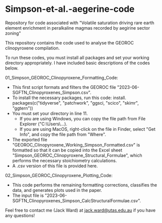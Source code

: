 # Simpson-et-al.-aegerine-code
Repository for code associated with "Volatile saturation driving rare earth element enrichment in peralkaline magmas recorded by aegirine sector zoning"

This repository contains the code used to analyse the GEOROC clinopyroxene compilation.

To run these codes, you must install all packages and set your working directory appropriately. I have included basic descriptions of the codes below.

01_Simpson_GEOROC_Clinopyroxene_Formatting_Code:
  - This first script formats and filters the GEOROC file "2023-06-SGFTN_Clinopyroxenes_Simpson.csv".
  - To install the necessary packages, run this code: install. packages(c("tidyverse", "patchwork", "ggsci, "scico", "skimr", "ggtern"))
  - You must set your directory in line 11.
      - If you are using Windows, you can copy the file path from File Explorer ("C:\\Users\\...).
      - If you are using MacOS, right-click on the file in Finder, select "Get Info", and copy the file path from "Where".
  - The exported file "GEOROC_Clinopyroxene_Working_Simpson_Formatted.csv" is formatted so that it can be copied into the Excel sheet "Simpson_GEOROC_Clinopyroxene_Structural_Formulae", which performs the necessary stoichiometry calculations.
  - A .csv version of this file is provided here.

02_Simpson_GEOROC_Clinopyroxene_Plotting_Code:
 - This code performs the remaining formatting corrections, classifies the data, and generates plots used in the paper.
 - The input file is "2023-06-SGFTN_Clinopyroxenes_Simpson_CalcStructuralFormulae.csv".

Feel free to contact me (Jack Ward) at jack.ward@utas.edu.au if you have any questions!
